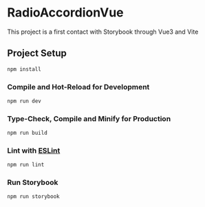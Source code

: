 # RadioAccordionVue

This project is a first contact with Storybook through Vue3 and Vite

## Project Setup

```sh
npm install
```

### Compile and Hot-Reload for Development

```sh
npm run dev
```

### Type-Check, Compile and Minify for Production

```sh
npm run build
```

### Lint with [ESLint](https://eslint.org/)

```sh
npm run lint
```

### Run Storybook

```sh
npm run storybook
```
